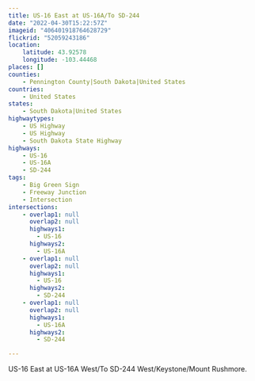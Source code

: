 ```yaml
---
title: US-16 East at US-16A/To SD-244
date: "2022-04-30T15:22:57Z"
imageid: "406401918764628729"
flickrid: "52059243186"
location:
    latitude: 43.92578
    longitude: -103.44468
places: []
counties:
    - Pennington County|South Dakota|United States
countries:
    - United States
states:
    - South Dakota|United States
highwaytypes:
    - US Highway
    - US Highway
    - South Dakota State Highway
highways:
    - US-16
    - US-16A
    - SD-244
tags:
    - Big Green Sign
    - Freeway Junction
    - Intersection
intersections:
    - overlap1: null
      overlap2: null
      highways1:
        - US-16
      highways2:
        - US-16A
    - overlap1: null
      overlap2: null
      highways1:
        - US-16
      highways2:
        - SD-244
    - overlap1: null
      overlap2: null
      highways1:
        - US-16A
      highways2:
        - SD-244

---
```

US-16 East at US-16A West/To SD-244 West/Keystone/Mount Rushmore.